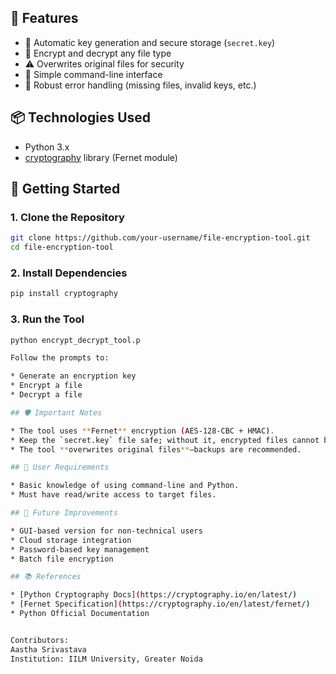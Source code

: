 ## 📌 Features

- 🔑 Automatic key generation and secure storage (`secret.key`)
- 📂 Encrypt and decrypt any file type
- ⚠️ Overwrites original files for security
- 🧩 Simple command-line interface
- 🚫 Robust error handling (missing files, invalid keys, etc.)

## 📦 Technologies Used

- Python 3.x
- [cryptography](https://cryptography.io/en/latest/) library (Fernet module)

## 🚀 Getting Started

### 1. Clone the Repository

```bash
git clone https://github.com/your-username/file-encryption-tool.git
cd file-encryption-tool
````

### 2. Install Dependencies

```bash
pip install cryptography
```

### 3. Run the Tool

```bash
python encrypt_decrypt_tool.p

Follow the prompts to:

* Generate an encryption key
* Encrypt a file
* Decrypt a file

## 🛡️ Important Notes

* The tool uses **Fernet** encryption (AES-128-CBC + HMAC).
* Keep the `secret.key` file safe; without it, encrypted files cannot be recovered.
* The tool **overwrites original files**—backups are recommended.

## 👤 User Requirements

* Basic knowledge of using command-line and Python.
* Must have read/write access to target files.

## 🔧 Future Improvements

* GUI-based version for non-technical users
* Cloud storage integration
* Password-based key management
* Batch file encryption

## 📚 References

* [Python Cryptography Docs](https://cryptography.io/en/latest/)
* [Fernet Specification](https://cryptography.io/en/latest/fernet/)
* Python Official Documentation


Contributors:
Aastha Srivastava
Institution: IILM University, Greater Noida
